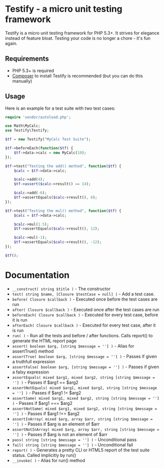 Testify - a micro unit testing framework
========================================
Testify is a micro unit testing framework for PHP 5.3+. It strives for elegance instead of feature bloat. Testing your code is no longer a chore - it's fun again.

## Requirements

* PHP 5.3+ is required
* [Composer](http://getcomposer.org/) to install Testify is recommended (but you can do this manually)


Usage
-----
Here is an example for a test suite with two test cases:

```php
require 'vendor/autoload.php';

use Math\MyCalc;
use Testify\Testify;

$tf = new Testify("MyCalc Test Suite");

$tf->beforeEach(function($tf) {
	$tf->data->calc = new MyCalc(10);
});

$tf->test("Testing the add() method", function($tf) {
	$calc = $tf->data->calc;

	$calc->add(4);
	$tf->assert($calc->result() == 14);

	$calc->add(-6);
	$tf->assertEquals($calc->result(), 8);
});

$tf->test("Testing the mul() method", function($tf) {
	$calc = $tf->data->calc;

	$calc->mul(1.5);
	$tf->assertEquals($calc->result(), 12);

	$calc->mul(-1);
	$tf->assertEquals($calc->result(), -12);
});

$tf();
```

# Documentation

 * `__construct( string $title )` - The constructor
 * `test( string $name, [Closure $testCase = null] )` - Add a test case.
 * `before( Closure $callback )` - Executed once before the test cases are run
 * `after( Closure $callback )` - Executed once after the test cases are run
 * `beforeEach( Closure $callback )` - Executed for every test case, before it is run
 * `afterEach( Closure $callback )` - Executed for every test case, after it is run
 * `run( )` - Run all the tests and before / after functions. Calls report() to generate the HTML report page
 * `assert( boolean $arg, [string $message = ''] )` - Alias for assertTrue() method
 * `assertTrue( boolean $arg, [string $message = ''] )` - Passes if given a truthfull expression
 * `assertFalse( boolean $arg, [string $message = ''] )` - Passes if given a falsy expression
 * `assertEquals( mixed $arg1, mixed $arg2, string [string $message = ''] )` - Passes if $arg1 == $arg2
 * `assertNotEquals( mixed $arg1, mixed $arg2, string [string $message = ''] )` - Passes if $arg1 != $arg2
 * `assertSame( mixed $arg1, mixed $arg2, string [string $message = ''] )` - Passes if $arg1 === $arg2
 * `assertNotSame( mixed $arg1, mixed $arg2, string [string $message = ''] )` - Passes if $arg1 !== $arg2
 * `assertInArray( mixed $arg, array $arr, string [string $message = ''] )` - Passes if $arg is an element of $arr
 * `assertNotInArray( mixed $arg, array $arr, string [string $message = ''] )` - Passes if $arg is not an element of $arr
 * `pass( string [string $message = ''] )` - Unconditional pass
 * `fail( string [string $message = ''] )` - Unconditional fail
 * `report( )` - Generates a pretty CLI or HTML5 report of the test suite status. Called implicitly by run()
 * `__invoke( )` - Alias for run() method

